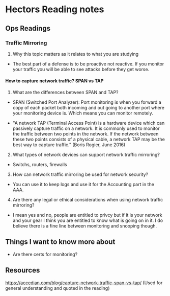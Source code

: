 # Hectors Reading notes


## Ops Readings


### Traffic Mirroring

1. Why this topic matters as it relates to what you are studying

- The best part of a defense is to be proactive not reactive. If you monitor your traffic you will be able to see attacks before they get worse.

#### How to capture network traffic? SPAN vs TAP

1. What are the differences between SPAN and TAP?

- SPAN (Switched Port Analyzer): Port monitoring is when you forward a copy of each packet both incoming and out going to another port where your monitoring device is. Which means you can monitor remotely.

- "A network TAP (Terminal Access Point) is a hardware device which can passively capture traffic on a network. It is commonly used to monitor the traffic between two points in the network. If the network between these two points consists of a physical cable, a network TAP may be the best way to capture traffic." (Boris Rogier, June 2016)

2. What types of network devices can support network traffic mirroring?

- Switchs, routers, firewalls

3. How can network traffic mirroring be used for network security?

- You can use it to keep logs and use it for the Accounting part in the AAA.

4. Are there any legal or ethical considerations when using network traffic mirroring?

- I mean yes and no, people are entitled to privcy but if it is your network and your gear I think you are entitled to know what is going on in it. I do believe there is a fine line between monitoring and snooping though.

## Things I want to know more about

- Are there certs for monitoring?
 
## Resources

https://accedian.com/blog/capture-network-traffic-span-vs-tap/
(Used for general understanding and quoted in the reading)